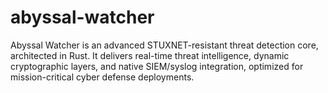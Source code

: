 # abyssal-watcher
Abyssal Watcher is an advanced STUXNET-resistant threat detection core, architected in Rust. It delivers real-time threat intelligence, dynamic cryptographic layers, and native SIEM/syslog integration, optimized for mission-critical cyber defense deployments.
